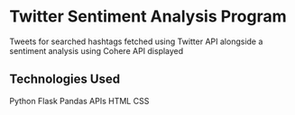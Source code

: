 # Twitter Sentiment Analysis Program
Tweets for searched hashtags fetched using Twitter API alongside a sentiment analysis using Cohere API displayed

## Technologies Used
Python
Flask
Pandas
APIs
HTML
CSS
